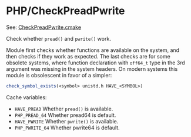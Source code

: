 # PHP/CheckPreadPwrite

See: [CheckPreadPwrite.cmake](https://github.com/petk/php-build-system/tree/master/cmake/cmake/modules/PHP/CheckPreadPwrite.cmake)

Check whether `pread()` and `pwrite()` work.

Module first checks whether functions are available on the system, and then
checks if they work as expected. The last checks are for some obsolete systems,
where function declaration with `off64_t` type in the 3rd argument was missing
in the system headers. On modern systems this module is obsolescent in favor of
a simpler:

```cmake
check_symbol_exists(<symbol> unistd.h HAVE_<SYMBOL>)
```

Cache variables:

* `HAVE_PREAD`
    Whether `pread()` is available.
* `PHP_PREAD_64`
    Whether pread64 is default.
* `HAVE_PWRITE`
    Whether `pwrite()` is available.
* `PHP_PWRITE_64`
    Whether pwrite64 is default.
